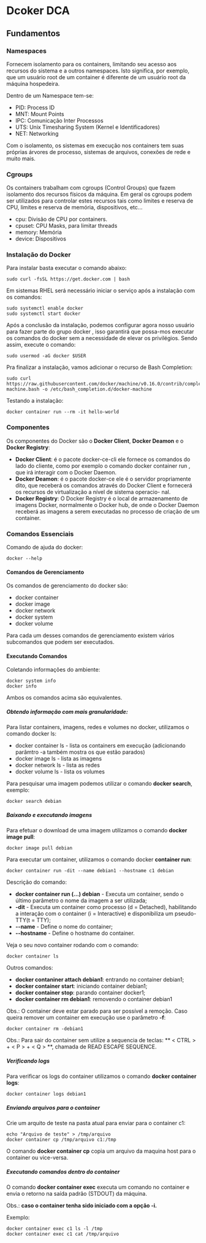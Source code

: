 # Dcoker DCA

## Fundamentos

### Namespaces

Fornecem isolamento para os containers, limitando seu acesso aos recursos do sistema e a outros namespaces. Isto significa, por exemplo, que um usuário root de um container é diferente de um usuário root da máquina hospedeira.

Dentro de um Namespace tem-se:
- PID: Process ID
- MNT: Mount Points
- IPC: Comunicação Inter Processos
- UTS: Unix Timesharing System (Kernel e Identificadores)
- NET: Networking

Com o isolamento, os sistemas em execução nos containers tem suas próprias árvores de processo, sistemas de arquivos, conexões de rede e muito mais.

### Cgroups

Os containers trabalham com cgroups (Control Groups) que fazem isolamento dos recursos físicos da máquina. Em geral os cgroups podem ser utilizados para controlar estes recursos tais como limites e reserva de CPU, limites e reserva de memória, dispositivos, etc…

- cpu: Divisão de CPU por containers.
- cpuset: CPU Masks, para limitar threads
- memory: Memória
- device: Dispositivos

### Instalação do Docker

Para instalar basta executar o comando abaixo:

~~~shell
sudo curl -fsSL https://get.docker.com | bash
~~~

Em sistemas RHEL será necessário iniciar o serviço após a instalação com os comandos:

~~~shell
sudo systemctl enable docker
sudo systemctl start docker
~~~

Após a conclusão da instalação, podemos configurar agora nosso usuário para fazer parte do grupo docker , isso garantirá que possa-mos executar os comandos do docker sem a necessidade de elevar os privilégios. Sendo assim, execute o comando:

~~~shell
sudo usermod -aG docker $USER
~~~

Pra finalizar a instalação, vamos adicionar o recurso de Bash Completion:

~~~shell
sudo curl https://raw.githubusercontent.com/docker/machine/v0.16.0/contrib/completion/bash/docker-machine.bash -o /etc/bash_completion.d/docker-machine
~~~

Testando a instalação:

~~~shell
docker container run --rm -it hello-world
~~~

### Componentes

Os componentes do Docker são o **Docker Client**, **Docker Deamon** e o **Docker Registry**:

- **Docker Client**: é o pacote docker-ce-cli ele fornece os comandos do lado do cliente, como por exemplo o comando docker container run , que irá interagir com o Docker Daemon.
- **Docker Deamon**: é o pacote docker-ce ele é o servidor propriamente dito, que receberá os comandos através do Docker Client e fornecerá os recursos de virtualização a nível de sistema operacio- nal.
- **Docker Registry**: O Docker Registry é o local de armazenamento de imagens Docker, normalmente o Docker hub, de onde o Docker Daemon receberá as imagens a serem executadas no processo de criação de um container.

### Comandos Essenciais

Comando de ajuda do docker:

~~~shel
docker --help
~~~

#### Comandos de Gerenciamento

Os comandos de gerenciamento do docker são:
- docker container
- docker image
- docker network
- docker system
- docker volume

Para cada um desses comandos de gerenciamento existem vários subcomandos que podem ser executados.

#### Executando Comandos

Coletando informações do ambiente:

~~~shell
docker system info
docker info
~~~

Ambos os comandos acima são equivalentes.

##### Obtendo informação com mais granularidade:

Para listar containers, imagens, redes e volumes no docker, utilizamos o comando docker <comando> ls:

- docker container ls - lista os containers em execução (adicionando parâmtro -a também mostra os que estão parados)
- docker image ls - lista as imagens
- docker network ls - lista as redes
- docker volume ls - lista os volumes

Para pesquisar uma imagem podemos utilizar o comando **docker search**, exemplo:

~~~shell
docker search debian
~~~

##### Baixando e executando imagens

Para efetuar o download de uma imagem utilizamos o comando **docker image pull**:

~~~shell
docker image pull debian
~~~

Para executar um container, utilizamos o comando docker **container run**:

~~~shell
docker container run -dit --name debian1 --hostname c1 debian
~~~

Descrição do comando:
- **docker container run (…) debian** - Executa um container, sendo o último parâmetro o nome da imagem a ser utilizada;
- **-dit** - Executa um container como processo (d = Detached), habilitando a interação com o container (i = Interactive) e disponibiliza um pseudo-TTY(t = TTY);
- **--name** - Define o nome do container;
- **--hostname** - Define o hostname do container.

Veja o seu novo container rodando com o comando:

~~~shell
docker container ls
~~~

Outros comandos:
- **docker contaniner attach debian1**: entrando no container debian1;
- **docker container start**: iniciando container debian1;
- **docker container stop**: parando container docker1;
- **docker container rm debian1**: removendo o container debian1

Obs.: O container deve estar parado para ser possível a remoção. Caso queira remover um container em execução use o parâmetro **-f**:

~~~shell
docker container rm -debian1
~~~

Obs.: Para sair do container sem <para-lo> utilize a sequencia de teclas: ** < CTRL > + < P > + < Q > **, chamada de READ ESCAPE SEQUENCE.

##### Verificando logs

Para verificar os logs do container utilizamos o comando **docker container logs**:

~~~shell
docker container logs debian1
~~~

##### Enviando arquivos para o container

Crie um arquito de teste na pasta atual para enviar para o container c1:

~~~shell
echo "Arquivo de teste" > /tmp/arquivo
docker container cp /tmp/arquivo c1:/tmp
~~~

O comando **docker container cp** copia um arquivo da maquina host para o container ou vice-versa.

##### Executando comandos dentro do container

O comando **docker container exec** executa um comando no container e envia o retorno na saída padrão (STDOUT) da máquina.

Obs.: **caso o container tenha sido iniciado com a opção -i.**

Exemplo:

~~~shell
docker container exec c1 ls -l /tmp
docker container exec c1 cat /tmp/arquivo
~~~

